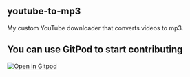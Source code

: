## youtube-to-mp3
My custom YouTube downloader that converts videos to mp3.

## You can use GitPod to start contributing
[![Open in Gitpod](https://gitpod.io/button/open-in-gitpod.svg)](https://gitpod.io/#https://github.com/xx745/cellular-automaton-vuejs-2)
